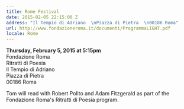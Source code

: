```yaml
---
title: Rome Festival
date: 2015-02-05 22:15:00 Z
address: "Il Tempio di Adriano  \nPiazza di Pietra  \n00186 Roma"
url: http://www.fondazioneroma.it/documenti/ProgrammaLIGHT.pdf
locale: Rome
---
```


**Thursday, February 5, 2015 at 5:15pm**  
Fondazione Roma  
Ritratti di Poesia   
Il Tempio di Adriano    
Piazza di Pietra    
00186 Roma    

Tom will read with Robert Polito and Adam Fitzgerald as part of the Fondazione Roma's Ritratti di Poesia program.
